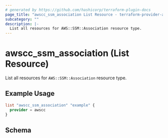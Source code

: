 ```yaml
---
# generated by https://github.com/hashicorp/terraform-plugin-docs
page_title: "awscc_ssm_association List Resource - terraform-provider-awscc"
subcategory: ""
description: |-
  List all resources for AWS::SSM::Association resource type.
---
```


# awscc_ssm_association (List Resource)

List all resources for `AWS::SSM::Association` resource type.

## Example Usage

```terraform
list "awscc_ssm_association" "example" {
  provider = awscc
}
```

<!-- schema generated by tfplugindocs -->
## Schema
